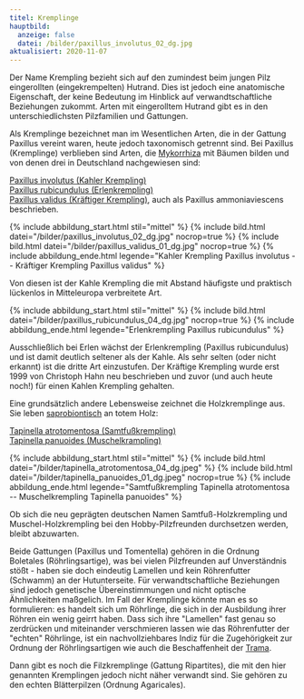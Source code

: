 ```yaml
---
titel: Kremplinge
hauptbild:
  anzeige: false
  datei: /bilder/paxillus_involutus_02_dg.jpg
aktualisiert: 2020-11-07
---
```

Der Name Krempling bezieht sich auf den zumindest beim jungen Pilz eingerollten (eingekrempelten) Hutrand. Dies ist jedoch eine anatomische Eigenschaft, der keine Bedeutung im Hinblick auf verwandtschaftliche Beziehungen zukommt. Arten mit eingerolltem Hutrand gibt es in den unterschiedlichsten Pilzfamilien und Gattungen.

Als Kremplinge bezeichnet man im Wesentlichen Arten, die in der Gattung Paxillus vereint waren, heute jedoch taxonomisch getrennt sind. Bei Paxillus (Kremplinge) verblieben sind Arten, die [Mykorrhiza](Mykorrhiza "Glossar") mit Bäumen bilden und von denen drei in Deutschland nachgewiesen sind:

[Paxillus involutus (Kahler Krempling)](/pilze/paxillus-involutus-kahler-krempling)\
[Paxillus rubicundulus (Erlenkrempling)](/pilze/paxillus-rubicundulus-erlenkrempling)\
[Paxillus validus (Kräftiger Krempling)](/pilze/paxillus-validus-kräftiger-krempling), auch als Paxillus ammoniaviescens beschrieben.

{% include abbildung_start.html stil="mittel" %}
{% include bild.html datei="/bilder/paxillus_involutus_02_dg.jpg" nocrop=true %}
{% include bild.html datei="/bilder/paxillus_validus_01_dg.jpg" nocrop=true %}
{% include abbildung_ende.html legende="Kahler Krempling Paxillus involutus -- Kräftiger Krempling Paxillus validus" %}

Von diesen ist der Kahle Krempling die mit Abstand häufigste und praktisch lückenlos in Mitteleuropa verbreitete Art.

{% include abbildung_start.html stil="mittel" %}
{% include bild.html datei="/bilder/paxillus_rubicundulus_04_dg.jpg" nocrop=true %}
{% include abbildung_ende.html legende="Erlenkrempling Paxillus rubicundulus" %}

Ausschließlich bei Erlen wächst der Erlenkrempling (Paxillus rubicundulus) und ist damit deutlich seltener als der Kahle. Als sehr selten (oder nicht erkannt) ist die dritte Art einzustufen. Der Kräftige Krempling wurde erst 1999 von Christoph Hahn neu beschrieben und zuvor (und auch heute noch!) für einen Kahlen Krempling gehalten. 

Eine grundsätzlich andere Lebensweise zeichnet die Holzkremplinge aus. Sie leben [saprobiontisch](saprobiontisch "Glossar") an totem Holz:

[Tapinella atrotomentosa (Samtfußkrempling)](/pilze/tapinella-atrotomentosa-samtfußkrempling)\
[Tapinella panuoides (Muschelkrampling)](/pilze/tapinella-panuoides-muschelkrempling)

{% include abbildung_start.html stil="mittel" %}
{% include bild.html datei="/bilder/tapinella_atrotomentosa_04_dg.jpeg" %}
{% include bild.html datei="/bilder/tapinella_panuoides_01_dg.jpeg" nocrop=true %}
{% include abbildung_ende.html legende="Samtfußkrempling Tapinella atrotomentosa --  Muschelkrempling Tapinella panuoides" %}

Ob sich die neu geprägten deutschen Namen Samtfuß-Holzkrempling und Muschel-Holzkrempling bei den Hobby-Pilzfreunden durchsetzen werden, bleibt abzuwarten.

Beide Gattungen (Paxillus und Tomentella) gehören in die Ordnung Boletales (Röhrlingsartige), was bei vielen Pilzfreunden auf Unverständnis stößt - haben sie doch eindeutig Lamellen und kein Röhrenfutter (Schwamm) an der Hutunterseite. Für verwandtschaftliche Beziehungen sind jedoch genetische Übereinstimmungen und nicht optische Ähnlichkeiten maßgelich. Im Fall der Kremplinge könnte man es so formulieren: es handelt sich um Röhrlinge, die sich in der Ausbildung ihrer Röhren ein wenig geirrt haben. Dass sich ihre "Lamellen" fast genau so zerdrücken und miteinander verschmieren lassen wie das Röhrenfutter der "echten" Röhrlinge, ist ein nachvollziehbares Indiz für die Zugehörigkeit zur Ordnung der Röhrlingsartigen wie auch die Beschaffenheit der [Trama](Trama "Glossar").

Dann gibt es noch die Filzkremplinge (Gattung Ripartites), die mit den hier genannten Kremplingen jedoch nicht näher verwandt sind. Sie gehören zu den echten Blätterpilzen (Ordnung Agaricales).